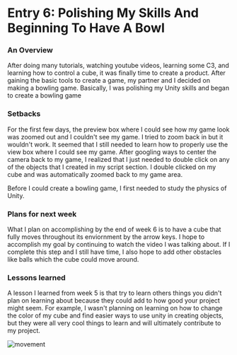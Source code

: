 <h1>Entry 6: Polishing My Skills And Beginning To Have A Bowl</h1>
<h3>An Overview</h3>
  <p>After doing many tutorials, watching youtube videos, learning some C3, and learning how to control a cube, it was finally time to create a product. After gaining the basic tools to create a game, my partner and I decided on making a bowling game. Basically, I was polishing my Unity skills and began to create a bowling game</p>
<h3>Setbacks</h3>
  <p>For the first few days, the preview box where I could see how my game look was zoomed out and I couldn't see my game. I tried to zoom back in but it wouldn't work. It seemed that I still needed to learn how to properly use the view box where I could see my game. After googling ways to center the camera back to my game, I realized that I just needed to double click on any of the objects that I created in my script section. I double clicked on my cube and was automatically zoomed back to my game area. </p>
  <p>Before I could create a bowling game, I first needed to study the physics of Unity.</p>
<h3>Plans for next week</h3>
  <p>What I plan on accomplishing by the end of week 6 is to have a cube that fully moves throughout its enviornment by the arrow keys. I hope to accomplish my goal by continuing to watch the video I was talking about. If I complete this step and I still have time, I also hope to add other obstacles like balls which the cube could move around.</p>
<h3>Lessons learned</h3>
  <p>A lesson I learned from week 5 is that try to learn others things you didn't plan on learning about because they could add to how good your project might seem. For example, I wasn't planning on learning on how to change the color of my cube and find easier ways to use unity in creating objects, but they were all very cool things to learn and will ultimately contribute to my project.</p>

  <img src="https://media.giphy.com/media/55d9Jb6sxv0UByXT2P/giphy.gif" alt="movement" >
